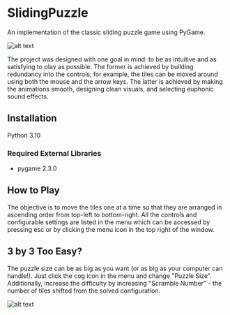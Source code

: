 # SlidingPuzzle

An implementation of the classic sliding puzzle game using PyGame.


![alt text](https://github.com/richardgan36/SlidingPuzzle/blob/master/screenshots/sliding_puzzle_screenshot.jpg)


The project was designed with one goal in mind: to be as intuitive and as satisfying to play as possible.
The former is achieved by building redundancy into the controls; for example, the tiles can be moved around using both the mouse and the arrow keys.
The latter is achieved by making the animations smooth, designing clean visuals, and selecting euphonic sound effects.

## Installation

Python 3.10

### Required External Libraries

- pygame 2.3.0


## How to Play

The objective is to move the tiles one at a time so that they are arranged in ascending order from top-left to bottom-right. All the controls and configurable settings are listed in the menu which can be accessed by pressing esc or by clicking the menu icon in the top right of the window.


## 3 by 3 Too Easy?

The puzzle size can be as big as you want (or as big as your computer can handle!). Just click the cog icon in the menu and change "Puzzle Size". Additionally, increase the difficulty by increasing "Scramble Number" - the number of tiles shifted from the solved configuration.


![alt text](https://github.com/richardgan36/SlidingPuzzle/blob/master/screenshots/sliding_puzzle_settings_screenshot.jpg)
